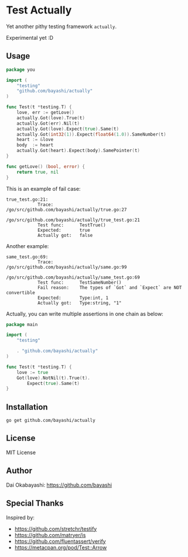 # Test Actually

Yet another pithy testing framework `actually`.

Experimental yet :D

## Usage

```go
package you

import (
    "testing"
    "github.com/bayashi/actually"
)

func Test(t *testing.T) {
    love, err := getLove()
    actually.Got(love).True(t)
    actually.Got(err).Nil(t)
    actually.Got(love).Expect(true).Same(t)
    actually.Got(int32(1)).Expect(float64(1.0)).SameNumber(t)
    heart := &love
    body  := heart
    actually.Got(heart).Expect(body).SamePointer(t)
}

func getLove() (bool, error) {
    return true, nil
}
```

This is an example of fail case:

```
true_test.go:21:
            Trace:          /go/src/github.com/bayashi/actually/true.go:27
                                    /go/src/github.com/bayashi/actually/true_test.go:21
            Test func:      TestTrue()
            Expected:       true
            Actually got:   false
```

Another example:

```
same_test.go:69:
            Trace:          /go/src/github.com/bayashi/actually/same.go:99
                                    /go/src/github.com/bayashi/actually/same_test.go:69
            Test func:      TestSameNumber()
            Fail reason:    The types of `Got` and `Expect` are NOT convertible
            Expected:       Type:int, 1
            Actually got:   Type:string, "1"
```

Actually, you can write multiple assertions in one chain as below:

```go
package main

import (
	"testing"

	. "github.com/bayashi/actually"
)

func Test(t *testing.T) {
    love := true
    Got(love).NotNil(t).True(t).
        Expect(true).Same(t)
}
```

## Installation

    go get github.com/bayashi/actually

## License

MIT License

## Author

Dai Okabayashi: https://github.com/bayashi

## Special Thanks

Inspired by:

* https://github.com/stretchr/testify
* https://github.com/matryer/is
* https://github.com/fluentassert/verify
* https://metacpan.org/pod/Test::Arrow
